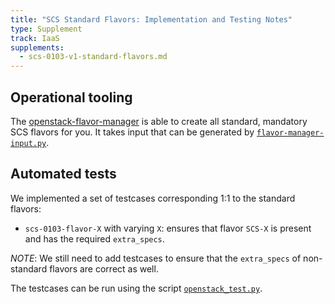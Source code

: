 ```yaml
---
title: "SCS Standard Flavors: Implementation and Testing Notes"
type: Supplement
track: IaaS
supplements:
  - scs-0103-v1-standard-flavors.md
---
```


## Operational tooling

The [openstack-flavor-manager](https://github.com/osism/openstack-flavor-manager) is able to
create all standard, mandatory SCS flavors for you. It takes input that can be generated by
[`flavor-manager-input.py`](https://github.com/SovereignCloudStack/standards/blob/main/Tests/iaas/scs_0100_flavor_naming/flavor-manager-input.py).

## Automated tests

We implemented a set of testcases corresponding 1:1 to the standard flavors:

- `scs-0103-flavor-X` with varying `X`: ensures that flavor `SCS-X` is present and has the
  required `extra_specs`.

_NOTE_: We still need to add testcases to ensure that the `extra_specs` of non-standard
flavors are correct as well.

The testcases can be run using the script
[`openstack_test.py`](https://github.com/SovereignCloudStack/standards/blob/main/Tests/iaas/openstack_test.py).
